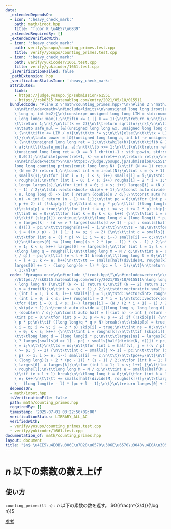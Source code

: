 ```yaml
---
data:
  _extendedDependsOn:
  - icon: ':heavy_check_mark:'
    path: math/iroot.hpp
    title: "floor K \u4E57\u6839"
  _extendedRequiredBy: []
  _extendedVerifiedWith:
  - icon: ':heavy_check_mark:'
    path: verify/yosupo/counting_primes.test.cpp
    title: verify/yosupo/counting_primes.test.cpp
  - icon: ':heavy_check_mark:'
    path: verify/yukicoder/1661.test.cpp
    title: verify/yukicoder/1661.test.cpp
  _isVerificationFailed: false
  _pathExtension: hpp
  _verificationStatusIcon: ':heavy_check_mark:'
  attributes:
    links:
    - https://judge.yosupo.jp/submission/61551
    - https://rsk0315.hatenablog.com/entry/2021/05/18/015511
  bundledCode: "#line 2 \"math/counting_primes.hpp\"\n\n#line 2 \"math/iroot.hpp\"\
    \n\n#include<cmath>\n#include<limits>\n\nunsigned long long iroot(unsigned long\
    \ long n, int k=2){\n\tconstexpr unsigned long long LIM = std::numeric_limits<unsigned\
    \ long long>::max();\n\tif(n <= 1 || k == 1){\n\t\treturn n;\n\t}\n\tif(k >= 64){\n\
    \t\treturn 1;\n\t}\n\tif(k == 2){\n\t\treturn sqrtl(n);\n\t}\n\n\tif(n == LIM)n--;\n\
    \n\tauto safe_mul = [&](unsigned long long &x, unsigned long long &y) -> void\
    \ {\n\t\tif(x <= LIM / y){\n\t\t\tx *= y;\n\t\t}else{\n\t\t\tx = LIM;\n\t\t}\n\
    \t};\n\n\tauto power = [&](unsigned long long a, int b) -> unsigned long long\
    \ {\n\t\tunsigned long long ret = 1;\n\t\twhile(b){\n\t\t\tif(b & 1)safe_mul(ret,\
    \ a);\n\t\t\tsafe_mul(a, a);\n\t\t\tb >>= 1;\n\t\t}\n\t\treturn ret;\n\t};\n\n\
    \tunsigned long long ret = (k == 3 ? cbrt(n)-1 : std::pow(n, std::nextafter(1.0/double(k),\
    \ 0.0)));\n\twhile(power(ret+1, k) <= n)ret++;\n\treturn ret;\n}\n#line 4 \"math/counting_primes.hpp\"\
    \n\n#include<vector>\n\n//https://judge.yosupo.jp/submission/61551\n//https://rsk0315.hatenablog.com/entry/2021/05/18/015511\n\
    long long counting_primes(const long long N) {\n\tif (N <= 1) return 0;\n\tif\
    \ (N == 2) return 1;\n\tconst int v = iroot(N);\n\tint s = (v + 1) / 2;\n\tstd::vector<int>\
    \ smalls(s);\n\tfor (int i = 1; i < s; i++) smalls[i] = i;\n\tstd::vector<int>\
    \ roughs(s);\n\tfor (int i = 0; i < s; i++) roughs[i] = 2 * i + 1;\n\tstd::vector<long\
    \ long> larges(s);\n\tfor (int i = 0; i < s; i++) larges[i] = (N / (2 * i + 1)\
    \ - 1) / 2;\n\tstd::vector<bool> skip(v + 1);\n\tconst auto divide = [](long long\
    \ n, long long d) -> int { return (double)n / d;};\n\tconst auto half = [](int\
    \ n) -> int { return (n - 1) >> 1;};\n\tint pc = 0;\n\tfor (int p = 3; p <= v;\
    \ p += 2) if (!skip[p]) {\n\t\tint q = p * p;\n\t\tif ((long long)q * q > N) break;\n\
    \t\tskip[p] = true;\n\t\tfor (int i = q; i <= v; i += 2 * p) skip[i] = true;\n\
    \t\tint ns = 0;\n\t\tfor (int k = 0; k < s; k++) {\n\t\t\tint i = roughs[k];\n\
    \t\t\tif (skip[i]) continue;\n\t\t\tlong long d = (long long)i * p;\n\t\t\tlarges[ns]\
    \ = larges[k] - (d <= v ? larges[smalls[d >> 1] - pc] : smalls[half(divide(N,\
    \ d))]) + pc;\n\t\t\troughs[ns++] = i;\n\t\t}\n\t\ts = ns;\n\t\tfor (int i = half(v),\
    \ j = ((v / p) - 1) | 1; j >= p; j -= 2) {\n\t\t\tint c = smalls[j >> 1] - pc;\n\
    \t\t\tfor (int e = (j * p) >> 1; i >= e; i--) smalls[i] -= c;\n\t\t}\n\t\tpc++;\n\
    \t}\n\tlarges[0] += (long long)(s + 2 * (pc - 1)) * (s - 1) / 2;\n\tfor (int k\
    \ = 1; k < s; k++) larges[0] -= larges[k];\n\tfor (int l = 1; l < s; l++) {\n\t\
    \tlong long q = roughs[l];\n\t\tlong long M = N / q;\n\t\tint e = smalls[half(M\
    \ / q)] - pc;\n\t\tif (e < l + 1) break;\n\t\tlong long t = 0;\n\t\tfor (int k\
    \ = l + 1; k <= e; k++)\n\t\t\tt += smalls[half(divide(M, roughs[k]))];\n\t\t\
    larges[0] += t - (long long)(e - l) * (pc + l - 1);\n\t}\n\treturn larges[0] +\
    \ 1;\n}\n"
  code: "#pragma once\n\n#include \"iroot.hpp\"\n\n#include<vector>\n\n//https://judge.yosupo.jp/submission/61551\n\
    //https://rsk0315.hatenablog.com/entry/2021/05/18/015511\nlong long counting_primes(const\
    \ long long N) {\n\tif (N <= 1) return 0;\n\tif (N == 2) return 1;\n\tconst int\
    \ v = iroot(N);\n\tint s = (v + 1) / 2;\n\tstd::vector<int> smalls(s);\n\tfor\
    \ (int i = 1; i < s; i++) smalls[i] = i;\n\tstd::vector<int> roughs(s);\n\tfor\
    \ (int i = 0; i < s; i++) roughs[i] = 2 * i + 1;\n\tstd::vector<long long> larges(s);\n\
    \tfor (int i = 0; i < s; i++) larges[i] = (N / (2 * i + 1) - 1) / 2;\n\tstd::vector<bool>\
    \ skip(v + 1);\n\tconst auto divide = [](long long n, long long d) -> int { return\
    \ (double)n / d;};\n\tconst auto half = [](int n) -> int { return (n - 1) >> 1;};\n\
    \tint pc = 0;\n\tfor (int p = 3; p <= v; p += 2) if (!skip[p]) {\n\t\tint q =\
    \ p * p;\n\t\tif ((long long)q * q > N) break;\n\t\tskip[p] = true;\n\t\tfor (int\
    \ i = q; i <= v; i += 2 * p) skip[i] = true;\n\t\tint ns = 0;\n\t\tfor (int k\
    \ = 0; k < s; k++) {\n\t\t\tint i = roughs[k];\n\t\t\tif (skip[i]) continue;\n\
    \t\t\tlong long d = (long long)i * p;\n\t\t\tlarges[ns] = larges[k] - (d <= v\
    \ ? larges[smalls[d >> 1] - pc] : smalls[half(divide(N, d))]) + pc;\n\t\t\troughs[ns++]\
    \ = i;\n\t\t}\n\t\ts = ns;\n\t\tfor (int i = half(v), j = ((v / p) - 1) | 1; j\
    \ >= p; j -= 2) {\n\t\t\tint c = smalls[j >> 1] - pc;\n\t\t\tfor (int e = (j *\
    \ p) >> 1; i >= e; i--) smalls[i] -= c;\n\t\t}\n\t\tpc++;\n\t}\n\tlarges[0] +=\
    \ (long long)(s + 2 * (pc - 1)) * (s - 1) / 2;\n\tfor (int k = 1; k < s; k++)\
    \ larges[0] -= larges[k];\n\tfor (int l = 1; l < s; l++) {\n\t\tlong long q =\
    \ roughs[l];\n\t\tlong long M = N / q;\n\t\tint e = smalls[half(M / q)] - pc;\n\
    \t\tif (e < l + 1) break;\n\t\tlong long t = 0;\n\t\tfor (int k = l + 1; k <=\
    \ e; k++)\n\t\t\tt += smalls[half(divide(M, roughs[k]))];\n\t\tlarges[0] += t\
    \ - (long long)(e - l) * (pc + l - 1);\n\t}\n\treturn larges[0] + 1;\n}\n"
  dependsOn:
  - math/iroot.hpp
  isVerificationFile: false
  path: math/counting_primes.hpp
  requiredBy: []
  timestamp: '2025-07-01 03:22:56+09:00'
  verificationStatus: LIBRARY_ALL_AC
  verifiedWith:
  - verify/yosupo/counting_primes.test.cpp
  - verify/yukicoder/1661.test.cpp
documentation_of: math/counting_primes.hpp
layout: document
title: "$n$ \u4EE5\u4E0B\u306E\u7D20\u6570\u306E\u6570\u3048\u4E0A\u3052"
---
```


# $n$ 以下の素数の数え上げ

## 使い方

``counting_primes(ll n)`` : $n$ 以下の素数の数を返す。 $O(\frac{n^{3/4}}{\log n})$

[参考](https://rsk0315.hatenablog.com/entry/2021/05/18/015511)
